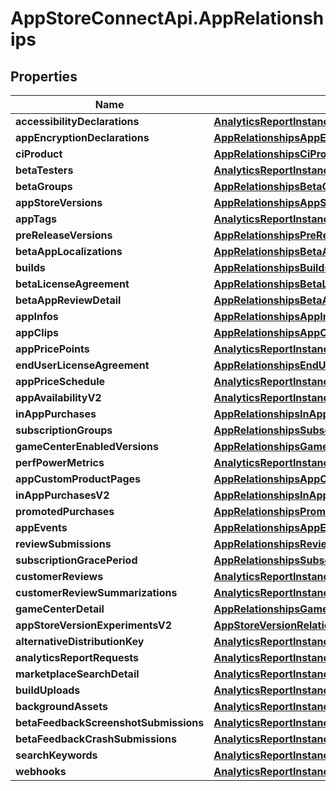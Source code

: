 # AppStoreConnectApi.AppRelationships

## Properties

Name | Type | Description | Notes
------------ | ------------- | ------------- | -------------
**accessibilityDeclarations** | [**AnalyticsReportInstanceRelationshipsSegments**](AnalyticsReportInstanceRelationshipsSegments.md) |  | [optional] 
**appEncryptionDeclarations** | [**AppRelationshipsAppEncryptionDeclarations**](AppRelationshipsAppEncryptionDeclarations.md) |  | [optional] 
**ciProduct** | [**AppRelationshipsCiProduct**](AppRelationshipsCiProduct.md) |  | [optional] 
**betaTesters** | [**AnalyticsReportInstanceRelationshipsSegments**](AnalyticsReportInstanceRelationshipsSegments.md) |  | [optional] 
**betaGroups** | [**AppRelationshipsBetaGroups**](AppRelationshipsBetaGroups.md) |  | [optional] 
**appStoreVersions** | [**AppRelationshipsAppStoreVersions**](AppRelationshipsAppStoreVersions.md) |  | [optional] 
**appTags** | [**AnalyticsReportInstanceRelationshipsSegments**](AnalyticsReportInstanceRelationshipsSegments.md) |  | [optional] 
**preReleaseVersions** | [**AppRelationshipsPreReleaseVersions**](AppRelationshipsPreReleaseVersions.md) |  | [optional] 
**betaAppLocalizations** | [**AppRelationshipsBetaAppLocalizations**](AppRelationshipsBetaAppLocalizations.md) |  | [optional] 
**builds** | [**AppRelationshipsBuilds**](AppRelationshipsBuilds.md) |  | [optional] 
**betaLicenseAgreement** | [**AppRelationshipsBetaLicenseAgreement**](AppRelationshipsBetaLicenseAgreement.md) |  | [optional] 
**betaAppReviewDetail** | [**AppRelationshipsBetaAppReviewDetail**](AppRelationshipsBetaAppReviewDetail.md) |  | [optional] 
**appInfos** | [**AppRelationshipsAppInfos**](AppRelationshipsAppInfos.md) |  | [optional] 
**appClips** | [**AppRelationshipsAppClips**](AppRelationshipsAppClips.md) |  | [optional] 
**appPricePoints** | [**AnalyticsReportInstanceRelationshipsSegments**](AnalyticsReportInstanceRelationshipsSegments.md) |  | [optional] 
**endUserLicenseAgreement** | [**AppRelationshipsEndUserLicenseAgreement**](AppRelationshipsEndUserLicenseAgreement.md) |  | [optional] 
**appPriceSchedule** | [**AnalyticsReportInstanceRelationshipsSegments**](AnalyticsReportInstanceRelationshipsSegments.md) |  | [optional] 
**appAvailabilityV2** | [**AnalyticsReportInstanceRelationshipsSegments**](AnalyticsReportInstanceRelationshipsSegments.md) |  | [optional] 
**inAppPurchases** | [**AppRelationshipsInAppPurchases**](AppRelationshipsInAppPurchases.md) |  | [optional] 
**subscriptionGroups** | [**AppRelationshipsSubscriptionGroups**](AppRelationshipsSubscriptionGroups.md) |  | [optional] 
**gameCenterEnabledVersions** | [**AppRelationshipsGameCenterEnabledVersions**](AppRelationshipsGameCenterEnabledVersions.md) |  | [optional] 
**perfPowerMetrics** | [**AnalyticsReportInstanceRelationshipsSegments**](AnalyticsReportInstanceRelationshipsSegments.md) |  | [optional] 
**appCustomProductPages** | [**AppRelationshipsAppCustomProductPages**](AppRelationshipsAppCustomProductPages.md) |  | [optional] 
**inAppPurchasesV2** | [**AppRelationshipsInAppPurchasesV2**](AppRelationshipsInAppPurchasesV2.md) |  | [optional] 
**promotedPurchases** | [**AppRelationshipsPromotedPurchases**](AppRelationshipsPromotedPurchases.md) |  | [optional] 
**appEvents** | [**AppRelationshipsAppEvents**](AppRelationshipsAppEvents.md) |  | [optional] 
**reviewSubmissions** | [**AppRelationshipsReviewSubmissions**](AppRelationshipsReviewSubmissions.md) |  | [optional] 
**subscriptionGracePeriod** | [**AppRelationshipsSubscriptionGracePeriod**](AppRelationshipsSubscriptionGracePeriod.md) |  | [optional] 
**customerReviews** | [**AnalyticsReportInstanceRelationshipsSegments**](AnalyticsReportInstanceRelationshipsSegments.md) |  | [optional] 
**customerReviewSummarizations** | [**AnalyticsReportInstanceRelationshipsSegments**](AnalyticsReportInstanceRelationshipsSegments.md) |  | [optional] 
**gameCenterDetail** | [**AppRelationshipsGameCenterDetail**](AppRelationshipsGameCenterDetail.md) |  | [optional] 
**appStoreVersionExperimentsV2** | [**AppStoreVersionRelationshipsAppStoreVersionExperiments**](AppStoreVersionRelationshipsAppStoreVersionExperiments.md) |  | [optional] 
**alternativeDistributionKey** | [**AnalyticsReportInstanceRelationshipsSegments**](AnalyticsReportInstanceRelationshipsSegments.md) |  | [optional] 
**analyticsReportRequests** | [**AnalyticsReportInstanceRelationshipsSegments**](AnalyticsReportInstanceRelationshipsSegments.md) |  | [optional] 
**marketplaceSearchDetail** | [**AnalyticsReportInstanceRelationshipsSegments**](AnalyticsReportInstanceRelationshipsSegments.md) |  | [optional] 
**buildUploads** | [**AnalyticsReportInstanceRelationshipsSegments**](AnalyticsReportInstanceRelationshipsSegments.md) |  | [optional] 
**backgroundAssets** | [**AnalyticsReportInstanceRelationshipsSegments**](AnalyticsReportInstanceRelationshipsSegments.md) |  | [optional] 
**betaFeedbackScreenshotSubmissions** | [**AnalyticsReportInstanceRelationshipsSegments**](AnalyticsReportInstanceRelationshipsSegments.md) |  | [optional] 
**betaFeedbackCrashSubmissions** | [**AnalyticsReportInstanceRelationshipsSegments**](AnalyticsReportInstanceRelationshipsSegments.md) |  | [optional] 
**searchKeywords** | [**AnalyticsReportInstanceRelationshipsSegments**](AnalyticsReportInstanceRelationshipsSegments.md) |  | [optional] 
**webhooks** | [**AnalyticsReportInstanceRelationshipsSegments**](AnalyticsReportInstanceRelationshipsSegments.md) |  | [optional] 


